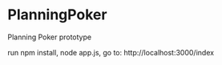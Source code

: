 # PlanningPoker
Planning Poker prototype

run npm install, 
node app.js, 
go to: http://localhost:3000/index
